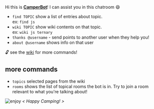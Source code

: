 Hi this is **[CamperBot](https://github.com/FreeCodeCamp/freecodecamp/wiki/camperbot)**! I can assist you in this chatroom :smile: 

- `find TOPIC` show a list of entries about topic.  
ex: `find js` 
- `wiki TOPIC` show wiki contents on that topic.  
ex: `wiki js ternary`
- `thanks @username` - send points to another user when they help you!
- `about @username` shows info on that user

:unlock: see the [wiki](https://github.com/FreeCodeCamp/freecodecamp/wiki/camperbot) for more commands!

## more commands
- `topics` selected pages from the wiki
- `rooms` shows the list of topical rooms the bot is in. Try to join a room relevant to what you're talking about!

![enjoy](https://avatars1.githubusercontent.com/camperbot?&s=100) *< Happy Camping! >*
